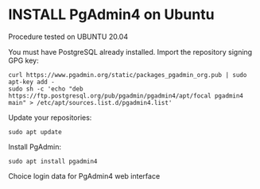 # INSTALL PgAdmin4 on Ubuntu
Procedure tested on UBUNTU 20.04

You must have PostgreSQL already installed. Import the repository signing GPG key:
```
curl https://www.pgadmin.org/static/packages_pgadmin_org.pub | sudo apt-key add -
sudo sh -c 'echo "deb https://ftp.postgresql.org/pub/pgadmin/pgadmin4/apt/focal pgadmin4 main" > /etc/apt/sources.list.d/pgadmin4.list' 
```
Update your repositories:
```
sudo apt update
```
Install PgAdmin:
```
sudo apt install pgadmin4
```
Choice login data for PgAdmin4 web interface
